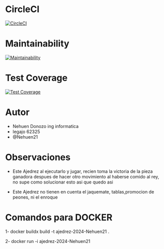 

# CircleCI
[![CircleCI](https://dl.circleci.com/status-badge/img/gh/um-computacion-tm/ajedrez-2024-Nehuen21/tree/main.svg?style=svg)](https://dl.circleci.com/status-badge/redirect/gh/um-computacion-tm/ajedrez-2024-Nehuen21/tree/main)

# Maintainability
[![Maintainability](https://api.codeclimate.com/v1/badges/cfce0e3e97bd529639dd/maintainability)](https://codeclimate.com/github/um-computacion-tm/ajedrez-2024-Nehuen21/maintainability)

# Test Coverage
[![Test Coverage](https://api.codeclimate.com/v1/badges/cfce0e3e97bd529639dd/test_coverage)](https://codeclimate.com/github/um-computacion-tm/ajedrez-2024-Nehuen21/test_coverage)


# Autor
- Nehuen Donozo ing informatica
- legajo 62325
- @Nehuen21

# Observaciones

- Este Ajedrez al ejecutarlo y jugar, recien toma la victoria de la pieza ganadora despues de hacer otro movimiento al haberse comido al rey, no supe como solucionar esto asi que quedo asi

- Este Ajedrez no tienen en cuenta el jaquemate, tablas,promocion de peones, ni el enroque

# Comandos para DOCKER

1- docker buildx build -t ajedrez-2024-Nehuen21 .

2- docker run -i ajedrez-2024-Nehuen21